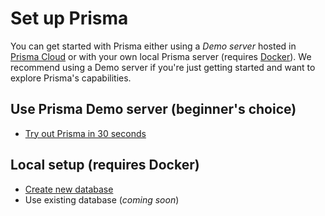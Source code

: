 # Set up Prisma

You can get started with Prisma either using a _Demo server_ hosted in [Prisma Cloud](https://www.prisma.io/cloud/) or with your own local Prisma server (requires [Docker](https://www.docker.com)). We recommend using a Demo server if you're just getting started and want to explore Prisma's capabilities.

## Use Prisma Demo server (beginner's choice)

- [Try out Prisma in 30 seconds](01-Try-out-Prisma-in-30-seconds.md)

## Local setup (requires Docker)

- [Create new database](02-Create-new-Database.md)
- Use existing database (_coming soon_)